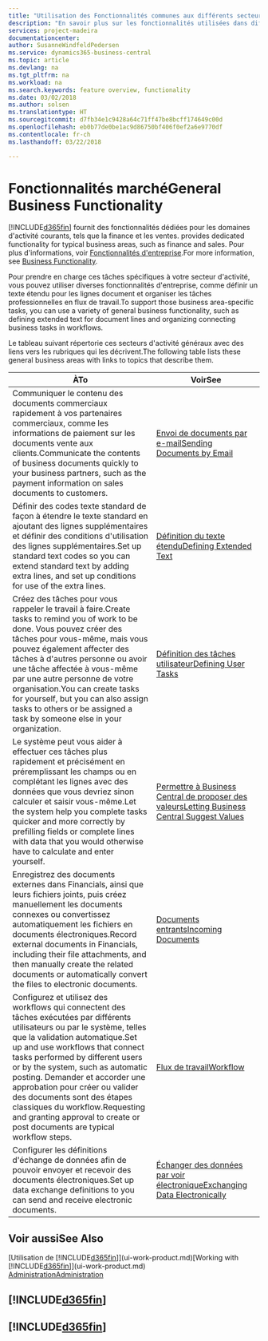 ```yaml
---
title: "Utilisation des Fonctionnalités communes aux différents secteurs d'activité | Microsoft Docs"
description: "En savoir plus sur les fonctionnalités utilisées dans différents secteurs d'activité dans Business Central."
services: project-madeira
documentationcenter: 
author: SusanneWindfeldPedersen
ms.service: dynamics365-business-central
ms.topic: article
ms.devlang: na
ms.tgt_pltfrm: na
ms.workload: na
ms.search.keywords: feature overview, functionality
ms.date: 03/02/2018
ms.author: solsen
ms.translationtype: HT
ms.sourcegitcommit: d7fb34e1c9428a64c71ff47be8bcff174649c00d
ms.openlocfilehash: eb0b77de0be1ac9d86750bf406f0ef2a6e9770df
ms.contentlocale: fr-ch
ms.lasthandoff: 03/22/2018

---
```

# <a name="general-business-functionality"></a><span data-ttu-id="09bed-103">Fonctionnalités marché</span><span class="sxs-lookup"><span data-stu-id="09bed-103">General Business Functionality</span></span>
[!INCLUDE[d365fin](includes/d365fin_md.md)]<span data-ttu-id="09bed-104"> fournit des fonctionnalités dédiées pour les domaines d'activité courants, tels que la finance et les ventes.</span><span class="sxs-lookup"><span data-stu-id="09bed-104"> provides dedicated functionality for typical business areas, such as finance and sales.</span></span> <span data-ttu-id="09bed-105">Pour plus d'informations, voir [Fonctionnalités d'entreprise](across-business-functionality.md).</span><span class="sxs-lookup"><span data-stu-id="09bed-105">For more information, see [Business Functionality](across-business-functionality.md).</span></span>

<span data-ttu-id="09bed-106">Pour prendre en charge ces tâches spécifiques à votre secteur d'activité, vous pouvez utiliser diverses fonctionnalités d'entreprise, comme définir un texte étendu pour les lignes document et organiser les tâches professionnelles en flux de travail.</span><span class="sxs-lookup"><span data-stu-id="09bed-106">To support those business area-specific tasks, you can use a variety of general business functionality, such as defining extended text for document lines and organizing connecting business tasks in workflows.</span></span>

<span data-ttu-id="09bed-107">Le tableau suivant répertorie ces secteurs d'activité généraux avec des liens vers les rubriques qui les décrivent.</span><span class="sxs-lookup"><span data-stu-id="09bed-107">The following table lists these general business areas with links to topics that describe them.</span></span>

| <span data-ttu-id="09bed-108">À</span><span class="sxs-lookup"><span data-stu-id="09bed-108">To</span></span> | <span data-ttu-id="09bed-109">Voir</span><span class="sxs-lookup"><span data-stu-id="09bed-109">See</span></span> |
| --- | --- |
| <span data-ttu-id="09bed-110">Communiquer le contenu des documents commerciaux rapidement à vos partenaires commerciaux, comme les informations de paiement sur les documents vente aux clients.</span><span class="sxs-lookup"><span data-stu-id="09bed-110">Communicate the contents of business documents quickly to your business partners, such as the payment information on sales documents to customers.</span></span> |[<span data-ttu-id="09bed-111">Envoi de documents par e-mail</span><span class="sxs-lookup"><span data-stu-id="09bed-111">Sending Documents by Email</span></span>](ui-how-send-documents-email.md) |
| <span data-ttu-id="09bed-112">Définir des codes texte standard de façon à étendre le texte standard en ajoutant des lignes supplémentaires et définir des conditions d'utilisation des lignes supplémentaires.</span><span class="sxs-lookup"><span data-stu-id="09bed-112">Set up standard text codes so you can extend standard text by adding extra lines, and set up conditions for use of the extra lines.</span></span> |[<span data-ttu-id="09bed-113">Définition du texte étendu</span><span class="sxs-lookup"><span data-stu-id="09bed-113">Defining Extended Text</span></span>](ui-how-define-ext-text.md) |
|<span data-ttu-id="09bed-114">Créez des tâches pour vous rappeler le travail à faire.</span><span class="sxs-lookup"><span data-stu-id="09bed-114">Create tasks to remind you of work to be done.</span></span> <span data-ttu-id="09bed-115">Vous pouvez créer des tâches pour vous-même, mais vous pouvez également affecter des tâches à d'autres personne ou avoir une tâche affectée à vous-même par une autre personne de votre organisation.</span><span class="sxs-lookup"><span data-stu-id="09bed-115">You can create tasks for yourself, but you can also assign tasks to others or be assigned a task by someone else in your organization.</span></span>|[<span data-ttu-id="09bed-116">Définition des tâches utilisateur</span><span class="sxs-lookup"><span data-stu-id="09bed-116">Defining User Tasks</span></span>](across-user-tasks.md)|
|<span data-ttu-id="09bed-117">Le système peut vous aider à effectuer ces tâches plus rapidement et précisément en préremplissant les champs ou en complétant les lignes avec des données que vous devriez sinon calculer et saisir vous-même.</span><span class="sxs-lookup"><span data-stu-id="09bed-117">Let the system help you complete tasks quicker and more correctly by prefilling fields or complete lines with data that you would otherwise have to calculate and enter yourself.</span></span>|[<span data-ttu-id="09bed-118">Permettre à Business Central de proposer des valeurs</span><span class="sxs-lookup"><span data-stu-id="09bed-118">Letting Business Central Suggest Values</span></span>](ui-let-system-suggest-values.md)|
|<span data-ttu-id="09bed-119">Enregistrez des documents externes dans Financials, ainsi que leurs fichiers joints, puis créez manuellement les documents connexes ou convertissez automatiquement les fichiers en documents électroniques.</span><span class="sxs-lookup"><span data-stu-id="09bed-119">Record external documents in Financials, including their file attachments, and then manually create the related documents or automatically convert the files to electronic documents.</span></span>|[<span data-ttu-id="09bed-120">Documents entrants</span><span class="sxs-lookup"><span data-stu-id="09bed-120">Incoming Documents</span></span>](across-income-documents.md)|
|<span data-ttu-id="09bed-121">Configurez et utilisez des workflows qui connectent des tâches exécutées par différents utilisateurs ou par le système, telles que la validation automatique.</span><span class="sxs-lookup"><span data-stu-id="09bed-121">Set up and use workflows that connect tasks performed by different users or by the system, such as automatic posting.</span></span> <span data-ttu-id="09bed-122">Demander et accorder une approbation pour créer ou valider des documents sont des étapes classiques du workflow.</span><span class="sxs-lookup"><span data-stu-id="09bed-122">Requesting and granting approval to create or post documents are typical workflow steps.</span></span>|[<span data-ttu-id="09bed-123">Flux de travail</span><span class="sxs-lookup"><span data-stu-id="09bed-123">Workflow</span></span>](across-workflow.md)|
| <span data-ttu-id="09bed-124">Configurer les définitions d'échange de données afin de pouvoir envoyer et recevoir des documents électroniques.</span><span class="sxs-lookup"><span data-stu-id="09bed-124">Set up data exchange definitions to you can send and receive electronic documents.</span></span> |[<span data-ttu-id="09bed-125">Échanger des données par voir électronique</span><span class="sxs-lookup"><span data-stu-id="09bed-125">Exchanging Data Electronically</span></span>](across-data-exchange.md) |

## <a name="see-also"></a><span data-ttu-id="09bed-126">Voir aussi</span><span class="sxs-lookup"><span data-stu-id="09bed-126">See Also</span></span>
<span data-ttu-id="09bed-127">[Utilisation de [!INCLUDE[d365fin](includes/d365fin_md.md)]](ui-work-product.md)</span><span class="sxs-lookup"><span data-stu-id="09bed-127">[Working with [!INCLUDE[d365fin](includes/d365fin_md.md)]](ui-work-product.md)</span></span>  
[<span data-ttu-id="09bed-128">Administration</span><span class="sxs-lookup"><span data-stu-id="09bed-128">Administration</span></span>](admin-setup-and-administration.md)

## [!INCLUDE[d365fin](includes/free_trial_md.md)]  
## [!INCLUDE[d365fin](includes/training_link_md.md)]

